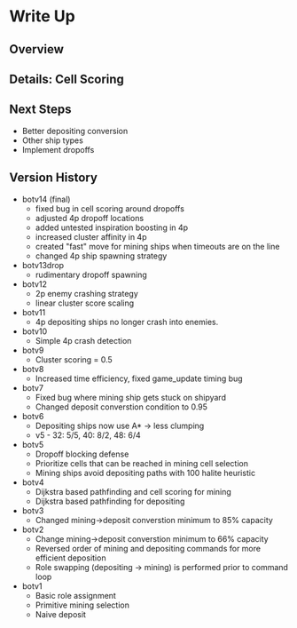 # Write Up

## Overview

## Details: Cell Scoring


## Next Steps
* Better depositing conversion
* Other ship types
* Implement dropoffs

## Version History
* botv14 (final)
  * fixed bug in cell scoring around dropoffs
  * adjusted 4p dropoff locations
  * added untested inspiration boosting in 4p
  * increased cluster affinity in 4p
  * created "fast" move for mining ships when timeouts are on the line
  * changed 4p ship spawning strategy
* botv13drop
  * rudimentary dropoff spawning
* botv12
  * 2p enemy crashing strategy
  * linear cluster score scaling
* botv11
  * 4p depositing ships no longer crash into enemies.
* botv10
  * Simple 4p crash detection
* botv9
  * Cluster scoring = 0.5
* botv8
  * Increased time efficiency, fixed game_update timing bug
* botv7
  * Fixed bug where mining ship gets stuck on shipyard
  * Changed deposit converstion condition to 0.95
* botv6
  * Depositing ships now use A* -> less clumping
  * v5 - 32: 5/5, 40: 8/2, 48: 6/4
* botv5
  * Dropoff blocking defense
  * Prioritize cells that can be reached in mining cell selection
  * Mining ships avoid depositing paths with 100 halite heuristic
* botv4
  * Dijkstra based pathfinding and cell scoring for mining
  * Dijkstra based pathfinding for depositing
* botv3
  * Changed mining->deposit converstion minimum to 85% capacity
* botv2
  * Change mining->deposit converstion minimum to 66% capacity 
  * Reversed order of mining and depositing commands for more efficient deposition
  * Role swapping (depositing -> mining) is performed prior to command loop
* botv1
  * Basic role assignment
  * Primitive mining selection
  * Naive deposit

